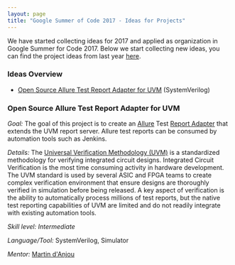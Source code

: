 ```yaml
---
layout: page
title: "Google Summer of Code 2017 - Ideas for Projects"
---
```


We have started collecting ideas for 2017 and applied as organization
in Google Summer for Code 2017. Below we start collecting new ideas,
you can find the project ideas from last year [here](gsoc16-ideas).

### Ideas Overview

 * [Open Source Allure Test Report Adapter for UVM](#allure-test-report)
   (SystemVerilog)


### Open Source Allure Test Report Adapter for UVM

*Goal:* The goal of this project is to create an
[Allure](http://allure.qatools.ru/) Test
[Report Adapter](https://github.com/allure-framework/allure1/wiki/Creating-Allure-Adapter)
that extends the UVM report server. Allure test reports can be
consumed by automation tools such as Jenkins.

*Details:* The
[Universal Verification Methodology (UVM)](https://github.com/accellera/uvm)
is a standardized methodology for verifying integrated circuit
designs. Integrated Circuit Verification is the most time consuming
activity in hardware development. The UVM standard is used by several
ASIC and FPGA teams to create complex verification environment that
ensure designs are thoroughly verified in simulation before being
released. A key aspect of verification is the ability to automatically
process millions of test reports, but the native test reporting
capabilities of UVM are limited and do not readily integrate with
existing automation tools.

*Skill level:* *Intermediate*

*Language/Tool:* SystemVerilog, Simulator

*Mentor:* [Martin d'Anjou](martin.danjou14@gmail.com)
